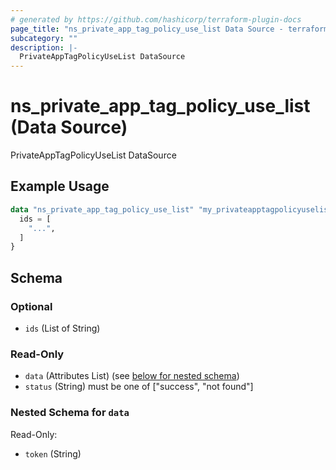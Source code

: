 ```yaml
---
# generated by https://github.com/hashicorp/terraform-plugin-docs
page_title: "ns_private_app_tag_policy_use_list Data Source - terraform-provider-ns"
subcategory: ""
description: |-
  PrivateAppTagPolicyUseList DataSource
---
```


# ns_private_app_tag_policy_use_list (Data Source)

PrivateAppTagPolicyUseList DataSource

## Example Usage

```terraform
data "ns_private_app_tag_policy_use_list" "my_privateapptagpolicyuselist" {
  ids = [
    "...",
  ]
}
```

<!-- schema generated by tfplugindocs -->
## Schema

### Optional

- `ids` (List of String)

### Read-Only

- `data` (Attributes List) (see [below for nested schema](#nestedatt--data))
- `status` (String) must be one of ["success", "not found"]

<a id="nestedatt--data"></a>
### Nested Schema for `data`

Read-Only:

- `token` (String)


